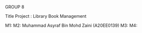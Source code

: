 GROUP 8

Title Project : Library Book Management


M1: 
M2: Muhammad Asyraf Bin Mohd Zaini (A20EE0139)
M3:
M4:
